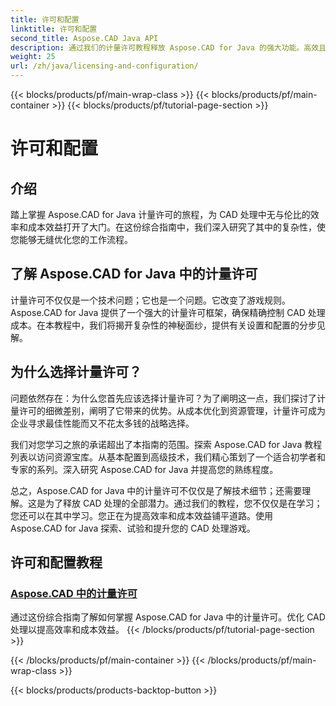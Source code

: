 ```yaml
---
title: 许可和配置
linktitle: 许可和配置
second_title: Aspose.CAD Java API
description: 通过我们的计量许可教程释放 Aspose.CAD for Java 的强大功能。高效且经济高效地优化 CAD 处理，以提高生产效率。
weight: 25
url: /zh/java/licensing-and-configuration/
---
```


{{< blocks/products/pf/main-wrap-class >}}
{{< blocks/products/pf/main-container >}}
{{< blocks/products/pf/tutorial-page-section >}}

# 许可和配置

## 介绍

踏上掌握 Aspose.CAD for Java 计量许可的旅程，为 CAD 处理中无与伦比的效率和成本效益打开了大门。在这份综合指南中，我们深入研究了其中的复杂性，使您能够无缝优化您的工作流程。

## 了解 Aspose.CAD for Java 中的计量许可

计量许可不仅仅是一个技术问题；它也是一个问题。它改变了游戏规则。 Aspose.CAD for Java 提供了一个强大的计量许可框架，确保精确控制 CAD 处理成本。在本教程中，我们将揭开复杂性的神秘面纱，提供有关设置和配置的分步见解。

## 为什么选择计量许可？

问题依然存在：为什么您首先应该选择计量许可？为了阐明这一点，我们探讨了计量许可的细微差别，阐明了它带来的优势。从成本优化到资源管理，计量许可成为企业寻求最佳性能而又不花太多钱的战略选择。

我们对您学习之旅的承诺超出了本指南的范围。探索 Aspose.CAD for Java 教程列表以访问资源宝库。从基本配置到高级技术，我们精心策划了一个适合初学者和专家的系列。深入研究 Aspose.CAD for Java 并提高您的熟练程度。

总之，Aspose.CAD for Java 中的计量许可不仅仅是了解技术细节；还需要理解。这是为了释放 CAD 处理的全部潜力。通过我们的教程，您不仅仅是在学习；您还可以在其中学习。您正在为提高效率和成本效益铺平道路。使用 Aspose.CAD for Java 探索、试验和提升您的 CAD 处理游戏。
## 许可和配置教程
### [Aspose.CAD 中的计量许可](./metered-licensing-in-aspose-cad/)
通过这份综合指南了解如何掌握 Aspose.CAD for Java 中的计量许可。优化 CAD 处理以提高效率和成本效益。
{{< /blocks/products/pf/tutorial-page-section >}}

{{< /blocks/products/pf/main-container >}}
{{< /blocks/products/pf/main-wrap-class >}}

{{< blocks/products/products-backtop-button >}}
